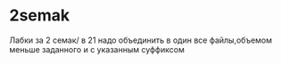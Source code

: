 # 2semak
Лабки за 2 семак/
в 21 надо объединить в один все файлы,объемом меньше заданного и с указанным суффиксом
